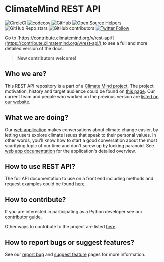 # ClimateMind REST API

[![CircleCI](https://circleci.com/gh/ClimateMind/climatemind-backend/tree/develop.svg?style=shield)](https://app.circleci.com/pipelines/github/ClimateMind/climatemind-backend?branch=develop) [![codecov](https://codecov.io/gh/ClimateMind/climatemind-backend/branch/develop/graph/badge.svg?token=6OBPBQ6OBP)](https://codecov.io/gh/ClimateMind/climatemind-backend) ![GitHub](https://img.shields.io/github/license/ClimateMind/climatemind-backend) [![Open Source Helpers](https://www.codetriage.com/climatemind/climatemind-backend/badges/users.svg)](https://www.codetriage.com/climatemind/climatemind-backend) ![GitHub Repo stars](https://img.shields.io/github/stars/ClimateMind/climatemind-backend?style=social) ![GitHub contributors](https://img.shields.io/github/contributors/ClimateMind/climatemind-backend?style=social) [![Twitter Follow](https://img.shields.io/twitter/follow/Climate\_Mind?style=social)](https://twitter.com/intent/user?screen\_name=Climate\_Mind)

Go to [https://contribute.climatemind.org/v/rest-api/](https://contribute.climatemind.org/v/rest-api/) to see a full and more detailed version of the docs.

> **New contributors welcome!**

## Who we are?

This REST API repository is a part of a [Climate Mind project](https://climatemind.org/). The project motivation, history and target audience could be found on [this page](https://contribute.climatemind.org/v/about-the-project/). Our current team and people who worked on the previous version are [listed on our website](https://climatemind.org/#team).

## What we are doing?

Our [web application](https://app-frontend-prod-001.azurewebsites.net/) makes conversations about climate change easier, by letting users explore climate issues that speak to their personal values. In other words, you'll know how to start a good conversation about the most scarifying topic of our time and don't screw up by looking paranoid. See [web app documentation](https://docs.climatemind.org/) for the application's detailed overview.

## How to use REST API?

The full API documentation to use on a front end including methods and request examples could be found [here](https://climatemind.stoplight.io/docs/climatemind-backend/).

## How to contribute?

If you are interested in participating as a Python developer see our [contributor guide](docs/contribute-as-a-python-dev/).

Other ways to contribute to the project are listed [here](https://contribute.climatemind.org/v/how-to-contribute).

## How to report bugs or suggest features?

See our [report bug](docs/contribute-as-a-python-dev/report-bug.md) and [suggest feature](docs/contribute-as-a-python-dev/suggest-feature.md) pages for more information.
